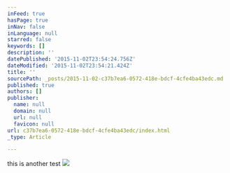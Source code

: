 ```yaml
---
inFeed: true
hasPage: true
inNav: false
inLanguage: null
starred: false
keywords: []
description: ''
datePublished: '2015-11-02T23:54:24.756Z'
dateModified: '2015-11-02T23:54:21.424Z'
title: ''
sourcePath: _posts/2015-11-02-c37b7ea6-0572-418e-bdcf-4cfe4ba43edc.md
published: true
authors: []
publisher:
  name: null
  domain: null
  url: null
  favicon: null
url: c37b7ea6-0572-418e-bdcf-4cfe4ba43edc/index.html
_type: Article

---
```

this is another test
![](https://the-grid-user-content.s3-us-west-2.amazonaws.com/99f094d4-a2f3-4e2f-a0ba-a24442247683.JPG)